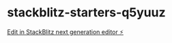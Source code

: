 # stackblitz-starters-q5yuuz

[Edit in StackBlitz next generation editor ⚡️](https://stackblitz.com/~/github.com/kim040424/stackblitz-starters-q5yuuz)